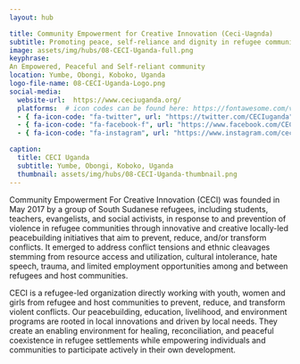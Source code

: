 ```yaml
---
layout: hub

title: Community Empowerment for Creative Innovation (Ceci-Uagnda)
subtitle: Promoting peace, self-reliance and dignity in refugee communities in Northern Uganda since 2017
image: assets/img/hubs/08-CECI-Uganda-full.png
keyphrase: 
An Empowered, Peaceful and Self-reliant community
location: Yumbe, Obongi, Koboko, Uganda
logo-file-name: 08-CECI-Uganda-Logo.png
social-media:
  website-url:  https://www.ceciuganda.org/
  platforms:  # icon codes can be found here: https://fontawesome.com/v5/search?o=r&m=free
  - { fa-icon-code: "fa-twitter", url: "https://twitter.com/CECIuganda" }
  - { fa-icon-code: "fa-facebook-f", url: "https://www.facebook.com/CECIuganda/" }
  - { fa-icon-code: "fa-instagram", url: "https://www.instagram.com/ceciuganda/	" }

caption:
  title: CECI Uganda
  subtitle: Yumbe, Obongi, Koboko, Uganda
  thumbnail: assets/img/hubs/08-CECI-Uganda-thumbnail.png
---
```


Community Empowerment For Creative Innovation (CECI) was founded in May 2017 by a group of South Sudanese refugees, including students, teachers, evangelists, and social activists, in response to and prevention of violence in refugee communities through innovative and creative locally-led peacebuilding initiatives that aim to prevent, reduce, and/or transform conflicts. It emerged to address conflict tensions and ethnic cleavages stemming from resource access and utilization, cultural intolerance, hate speech, trauma, and limited employment opportunities among and between refugees and host communities. 

CECI is a refugee-led organization directly working with youth, women and girls from refugee and host communities to prevent, reduce, and transform violent conflicts. Our peacebuilding, education, livelihood, and environment programs are rooted in local innovations and driven by local needs. They create an enabling environment for healing, reconciliation, and peaceful coexistence in refugee settlements while empowering individuals and communities to participate actively in their own development.